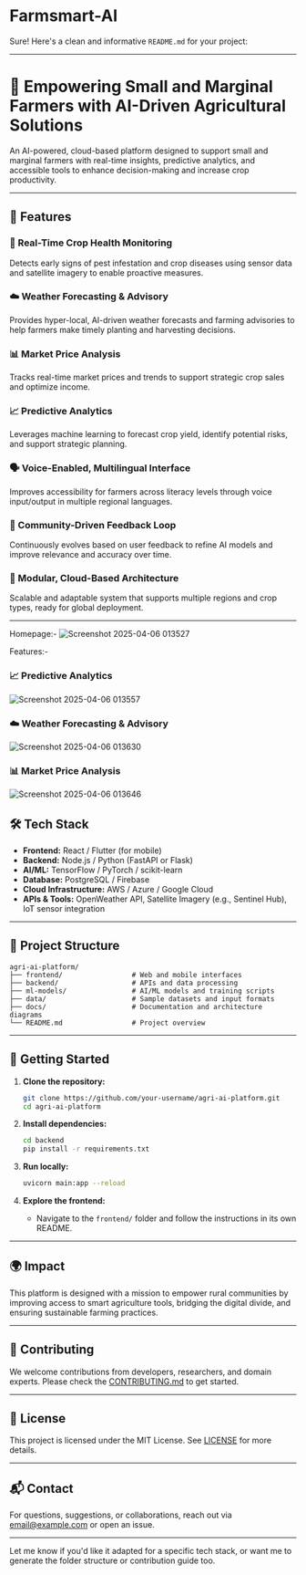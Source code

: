# Farmsmart-AI
Sure! Here's a clean and informative `README.md` for your project:

---

# 🌾 Empowering Small and Marginal Farmers with AI-Driven Agricultural Solutions

An AI-powered, cloud-based platform designed to support small and marginal farmers with real-time insights, predictive analytics, and accessible tools to enhance decision-making and increase crop productivity.

---

## 🚀 Features

### 🌱 Real-Time Crop Health Monitoring
Detects early signs of pest infestation and crop diseases using sensor data and satellite imagery to enable proactive measures.

### ☁️ Weather Forecasting & Advisory
Provides hyper-local, AI-driven weather forecasts and farming advisories to help farmers make timely planting and harvesting decisions.

### 📊 Market Price Analysis
Tracks real-time market prices and trends to support strategic crop sales and optimize income.

### 📈 Predictive Analytics
Leverages machine learning to forecast crop yield, identify potential risks, and support strategic planning.

### 🗣️ Voice-Enabled, Multilingual Interface
Improves accessibility for farmers across literacy levels through voice input/output in multiple regional languages.

### 🤝 Community-Driven Feedback Loop
Continuously evolves based on user feedback to refine AI models and improve relevance and accuracy over time.

### 🧩 Modular, Cloud-Based Architecture
Scalable and adaptable system that supports multiple regions and crop types, ready for global deployment.

---
Homepage:-
![Screenshot 2025-04-06 013527](https://github.com/user-attachments/assets/5ce390b6-ae1f-46a1-b7d7-071da77780ed)

Features:-
### 📈 Predictive Analytics
![Screenshot 2025-04-06 013557](https://github.com/user-attachments/assets/ef1ec1ca-b6a7-402e-93cd-82ac2c7b38c2)

### ☁️ Weather Forecasting & Advisory
![Screenshot 2025-04-06 013630](https://github.com/user-attachments/assets/4bbe71a6-cd5d-4bf4-b3db-731ed79364c9)

### 📊 Market Price Analysis
![Screenshot 2025-04-06 013646](https://github.com/user-attachments/assets/4ae5393f-f894-4b56-ab16-0ba8a8577d62)


## 🛠️ Tech Stack

- **Frontend:** React / Flutter (for mobile)
- **Backend:** Node.js / Python (FastAPI or Flask)
- **AI/ML:** TensorFlow / PyTorch / scikit-learn
- **Database:** PostgreSQL / Firebase
- **Cloud Infrastructure:** AWS / Azure / Google Cloud
- **APIs & Tools:** OpenWeather API, Satellite Imagery (e.g., Sentinel Hub), IoT sensor integration

---

## 📂 Project Structure

```
agri-ai-platform/
├── frontend/                 # Web and mobile interfaces
├── backend/                  # APIs and data processing
├── ml-models/                # AI/ML models and training scripts
├── data/                     # Sample datasets and input formats
├── docs/                     # Documentation and architecture diagrams
└── README.md                 # Project overview
```

---

## 🧪 Getting Started

1. **Clone the repository:**
   ```bash
   git clone https://github.com/your-username/agri-ai-platform.git
   cd agri-ai-platform
   ```

2. **Install dependencies:**
   ```bash
   cd backend
   pip install -r requirements.txt
   ```

3. **Run locally:**
   ```bash
   uvicorn main:app --reload
   ```

4. **Explore the frontend:**
   - Navigate to the `frontend/` folder and follow the instructions in its own README.

---

## 🌍 Impact

This platform is designed with a mission to empower rural communities by improving access to smart agriculture tools, bridging the digital divide, and ensuring sustainable farming practices.

---

## 🤝 Contributing

We welcome contributions from developers, researchers, and domain experts. Please check the [CONTRIBUTING.md](docs/CONTRIBUTING.md) to get started.

---

## 📄 License

This project is licensed under the MIT License. See [LICENSE](LICENSE) for more details.

---

## 📬 Contact

For questions, suggestions, or collaborations, reach out via [email@example.com](mailto:email@example.com) or open an issue.

---

Let me know if you'd like it adapted for a specific tech stack, or want me to generate the folder structure or contribution guide too.
